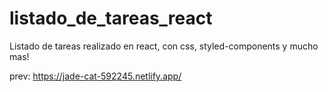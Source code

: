 # listado_de_tareas_react
Listado de tareas realizado en react, con css, styled-components y mucho mas!

prev: https://jade-cat-592245.netlify.app/
